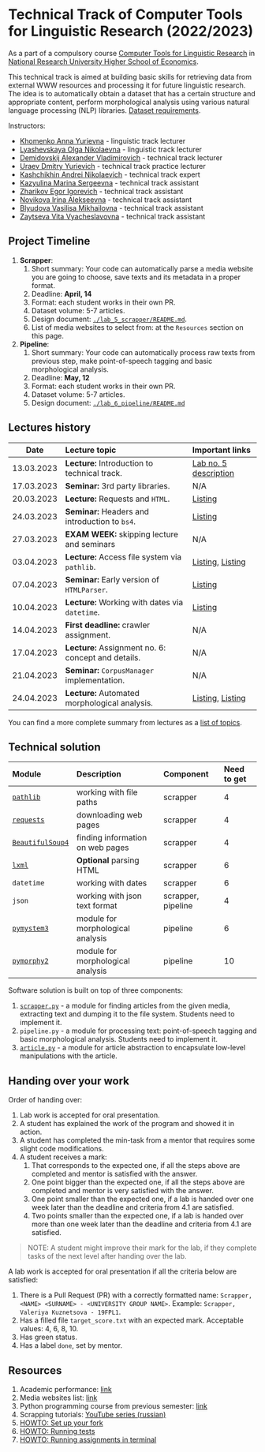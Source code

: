 # Technical Track of Computer Tools for Linguistic Research (2022/2023)

As a part of a compulsory course
[Computer Tools for Linguistic Research](https://www.hse.ru/edu/courses/749661034)
in [National Research University Higher School of Economics](https://www.hse.ru/).

This technical track is aimed at building basic skills for retrieving data from external
WWW resources and processing it for future linguistic research. The idea is to automatically
obtain a dataset that has a certain structure and appropriate content,
perform morphological analysis using various natural language processing (NLP)
libraries. [Dataset requirements](./docs/public/dataset.md).

Instructors:

* [Khomenko Anna Yurievna](https://www.hse.ru/org/persons/65858472) - linguistic track lecturer
* [Lyashevskaya Olga Nikolaevna](https://www.hse.ru/staff/olesar) - linguistic track lecturer
* [Demidovskij Alexander Vladimirovich](https://www.hse.ru/staff/demidovs#sci) - technical track lecturer
* [Uraev Dmitry Yurievich](https://www.hse.ru/org/persons/208529395) - technical track practice lecturer
* [Kashchikhin Andrei Nikolaevich](https://t.me/WhiteJaeger) - technical track expert
* [Kazyulina Marina Sergeevna](https://t.me/poemgranate) - technical track assistant
* [Zharikov Egor Igorevich](https://t.me/godb0i) - technical track assistant
* [Novikova Irina Alekseevna](https://t.me/iriinnnaaaaa) - technical track assistant
* [Blyudova Vasilisa Mikhailovna](https://t.me/Vasilisa282) - technical track assistant
* [Zaytseva Vita Vyacheslavovna](https://t.me/v_ttec) - technical track assistant

## Project Timeline

1. **Scrapper**:
   1. Short summary: Your code can automatically parse a media website you are going to choose,
      save texts and its metadata in a proper format.
   2. Deadline: **April, 14**
   3. Format: each student works in their own PR.
   4. Dataset volume: 5-7 articles.
   5. Design document: [`./lab_5_scrapper/README.md`](./lab_5_scrapper/README.md).
   6. List of media websites to select from: at the `Resources` section on this page.
2. **Pipeline**:
   1. Short summary: Your code can automatically process raw texts from previous step,
      make point-of-speech tagging and basic morphological analysis.
   2. Deadline: **May, 12**
   3. Format: each student works in their own PR.
   4. Dataset volume: 5-7 articles.
   5. Design document: [`./lab_6_pipeline/README.md`](./lab_6_pipeline/README.md)

## Lectures history

|    Date    | Lecture topic                                       | Important links              |
|:----------:|:----------------------------------------------------|:-----------------------------|
| 13.03.2023 | **Lecture:** Introduction to technical track.       | [Lab no. 5 description][7]   |
| 17.03.2023 | **Seminar:** 3rd party libraries.                   | N/A                          |
| 20.03.2023 | **Lecture:** Requests and `HTML`.                   | [Listing][8]                 |
| 24.03.2023 | **Seminar:** Headers and introduction to `bs4`.     | [Listing][12]                |
| 27.03.2023 | **EXAM WEEK:** skipping lecture and seminars        | N/A                          |
| 03.04.2023 | **Lecture:** Access file system via `pathlib`.      | [Listing][13], [Listing][14] |
| 07.04.2023 | **Seminar:** Early version of `HTMLParser`.         | [Listing][15]                |
| 10.04.2023 | **Lecture:** Working with dates via `datetime`.     | [Listing][16]                |
| 14.04.2023 | **First deadline:** crawler assignment.             | N/A                          |
| 17.04.2023 | **Lecture:** Assignment no. 6: concept and details. | N/A                          |
| 21.04.2023 | **Seminar:** `CorpusManager` implementation.        | N/A                          |
| 24.04.2023 | **Lecture:** Automated morphological analysis.      | [Listing][17], [Listing][18] |

You can find a more complete summary from lectures as a 
[list of topics](./docs/public/lectures_content.md).

## Technical solution

| Module                | Description                        | Component          | Need to get |
|:----------------------|:-----------------------------------|:-------------------|:------------|
| [`pathlib`][1]        | working with file paths            | scrapper           | 4           |
| [`requests`][2]       | downloading web pages              | scrapper           | 4           |
| [`BeautifulSoup4`][3] | finding information on web pages   | scrapper           | 4           |
| [`lxml`][4]           | **Optional** parsing HTML          | scrapper           | 6           |
| `datetime`            | working with dates                 | scrapper           | 6           |
| `json`                | working with json text format      | scrapper, pipeline | 4           |
| [`pymystem3`][5]      | module for morphological analysis  | pipeline           | 6           |
| [`pymorphy2`][6]      | module for morphological analysis  | pipeline           | 10          |

Software solution is built on top of three components:
1. [`scrapper.py`](./lab_5_scrapper/scrapper.py) - a module for finding articles
   from the given media, extracting text and
   dumping it to the file system. Students need to implement it.
2. `pipeline.py` - a module for processing text: point-of-speech tagging and
   basic morphological analysis. Students need to implement it.
3. [`article.py`](core_utils/article/article.py) - a module for article abstraction
   to encapsulate low-level manipulations with the article.

## Handing over your work

Order of handing over:

1. Lab work is accepted for oral presentation.
2. A student has explained the work of the program and showed it in action.
3. A student has completed the min-task from a mentor that requires some slight code modifications.
4. A student receives a mark:
   1. That corresponds to the expected one, if all the steps above are completed and mentor is
      satisfied with the answer.
   2. One point bigger than the expected one, if all the steps above are completed and
      mentor is very satisfied with the answer.
   3. One point smaller than the expected one, if a lab is handed over one week later than the
      deadline and criteria from 4.1 are satisfied.
   4. Two points smaller than the expected one, if a lab is handed over more than one week later
      than the deadline and criteria from 4.1 are satisfied.

> NOTE: A student might improve their mark for the lab, if they complete
> tasks of the next level after handing over the lab.

A lab work is accepted for oral presentation if all the criteria below are satisfied:

1. There is a Pull Request (PR) with a correctly formatted name:
   `Scrapper, <NAME> <SURNAME> - <UNIVERSITY GROUP NAME>`.
   Example: `Scrapper, Valeriya Kuznetsova - 19FPL1`.
2. Has a filled file `target_score.txt` with an expected mark.
   Acceptable values: 4, 6, 8, 10.
3. Has green status.
4. Has a label `done`, set by mentor.

## Resources

1. Academic performance: [link][9]
2. Media websites list: [link][10]
3. Python programming course from previous semester: [link][11]
4. Scrapping tutorials: [YouTube series (russian)](https://youtu.be/7hn1_t2ZtJQ)
5. [HOWTO: Set up your fork](./docs/public/starting_guide.md)
6. [HOWTO: Running tests](./docs/public/tests.md)
7. [HOWTO: Running assignments in terminal](./docs/public/run_in_terminal.md)

[1]: https://pypi.org/project/pathlib/
[2]: https://pypi.org/project/requests/2.25.1/
[3]: https://pypi.org/project/beautifulsoup4/4.11.1/
[4]: https://pypi.org/project/lxml/
[5]: https://pypi.org/project/pymystem3/
[6]: https://pypi.org/project/pymorphy2/
[7]: ./lab_5_scrapper/README.md
[8]: ./seminars/seminar_03_20_2023/try_requests.py
[9]: https://docs.google.com/spreadsheets/d/19DS6F6_NrgjGbLUjFm9-REuuaECvApEW_o4pHvaXyLQ
[10]: https://docs.google.com/spreadsheets/d/11mmZCKW0WK7rZlpg3eOBA074zwWiXgJjivVUIdDe6-E
[11]: https://github.com/fipl-hse/2022-2-level-labs
[12]: ./seminars/seminar_03_24_2023/try_beautiful_soup.py
[13]: ./seminars/seminar_04_03_2023/try_json.py
[14]: ./seminars/seminar_04_03_2023/try_fs.py
[15]: ./seminars/seminar_04_07_2023/try_html_parser.py
[16]: ./seminars/seminar_04_10_2023/try_dates.py
[17]: ./seminars/seminar_04_24_2023/try_pymystem.py
[18]: ./seminars/seminar_04_24_2023/try_pymorphy.py
